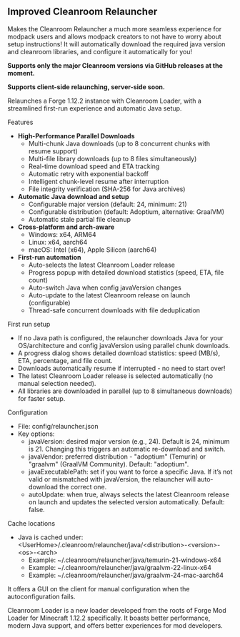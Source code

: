 ## Improved Cleanroom Relauncher

Makes the Cleanroom Relauncher a much more seamless experience for modpack users and allows modpack creators to not have to worry about setup instructions! It will automatically download the required java version and cleanroom libraries, and configure it automatically for you!

**Supports only the major Cleanroom versions via GitHub releases at the moment.**

**Supports client-side relaunching, server-side soon.**

Relaunches a Forge 1.12.2 instance with Cleanroom Loader, with a streamlined first-run experience and automatic Java setup.

Features
- **High-Performance Parallel Downloads**
    - Multi-chunk Java downloads (up to 8 concurrent chunks with resume support)
    - Multi-file library downloads (up to 8 files simultaneously)
    - Real-time download speed and ETA tracking
    - Automatic retry with exponential backoff
    - Intelligent chunk-level resume after interruption
    - File integrity verification (SHA-256 for Java archives)
- **Automatic Java download and setup**
    - Configurable major version (default: 24, minimum: 21)
    - Configurable distribution (default: Adoptium, alternative: GraalVM)
    - Automatic stale partial file cleanup
- **Cross-platform and arch-aware**
    - Windows: x64, ARM64
    - Linux: x64, aarch64
    - macOS: Intel (x64), Apple Silicon (aarch64)
- **First-run automation**
    - Auto-selects the latest Cleanroom Loader release
    - Progress popup with detailed download statistics (speed, ETA, file count)
    - Auto-switch Java when config javaVersion changes
    - Auto-update to the latest Cleanroom release on launch (configurable)
    - Thread-safe concurrent downloads with file deduplication

First run setup
- If no Java path is configured, the relauncher downloads Java for your OS/architecture and config javaVersion using parallel chunk downloads.
- A progress dialog shows detailed download statistics: speed (MB/s), ETA, percentage, and file count.
- Downloads automatically resume if interrupted - no need to start over!
- The latest Cleanroom Loader release is selected automatically (no manual selection needed).
- All libraries are downloaded in parallel (up to 8 simultaneous downloads) for faster setup.

Configuration
- File: config/relauncher.json
- Key options:
    - javaVersion: desired major version (e.g., 24). Default is 24, minimum is 21. Changing this triggers an automatic re-download and switch.
    - javaVendor: preferred distribution - "adoptium" (Temurin) or "graalvm" (GraalVM Community). Default: "adoptium".
    - javaExecutablePath: set if you want to force a specific Java. If it’s not valid or mismatched with javaVersion, the relauncher will auto-download the correct one.
    - autoUpdate: when true, always selects the latest Cleanroom release on launch and updates the selected version automatically. Default: false.

Cache locations
- Java is cached under: &lt;UserHome&gt;/.cleanroom/relauncher/java/&lt;distribution&gt;-&lt;version&gt;-&lt;os&gt;-&lt;arch&gt;
    - Example: ~/.cleanroom/relauncher/java/temurin-21-windows-x64
    - Example: ~/.cleanroom/relauncher/java/graalvm-22-linux-x64
    - Example: ~/.cleanroom/relauncher/java/graalvm-24-mac-aarch64

It offers a GUI on the client for manual configuration when the autoconfiguration fails.

Cleanroom Loader is a new loader developed from the roots of Forge Mod Loader for Minecraft 1.12.2 specifically. It boasts better performance, modern Java support, and offers better experiences for mod developers.